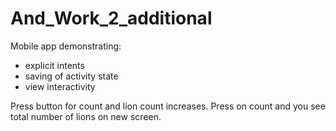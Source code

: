 # And_Work_2_additional

Mobile app demonstrating:
- explicit intents
- saving of activity state
- view interactivity

Press button for count and lion count increases. Press on count and you see total number of lions on new screen.
